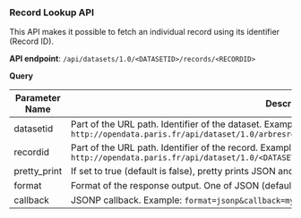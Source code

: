 ### Record Lookup API

This API makes it possible to fetch an individual record using its identifier (Record ID).

**API endpoint**: `/api/datasets/1.0/<DATASETID>/records/<RECORDID>`

**Query**

Parameter Name  | Description
--------------  | -----------
datasetid       | Part of the URL path. Identifier of the dataset. Example: `http://opendata.paris.fr/api/dataset/1.0/arbresremarquablesparis2011/`
recordid        | Part of the URL path. Identifier of the record. Example: `http://opendata.paris.fr/api/dataset/1.0/<DATASETID>/records/758885b5183fd28f14ecf39e44484fdccf/`
pretty_print    | If set to true (default is false), pretty prints JSON and JSONP outputs.
format          | Format of the response output. One of JSON (default) and JSONP.
callback        | JSONP callback. Example: `format=jsonp&callback=myFunction`
